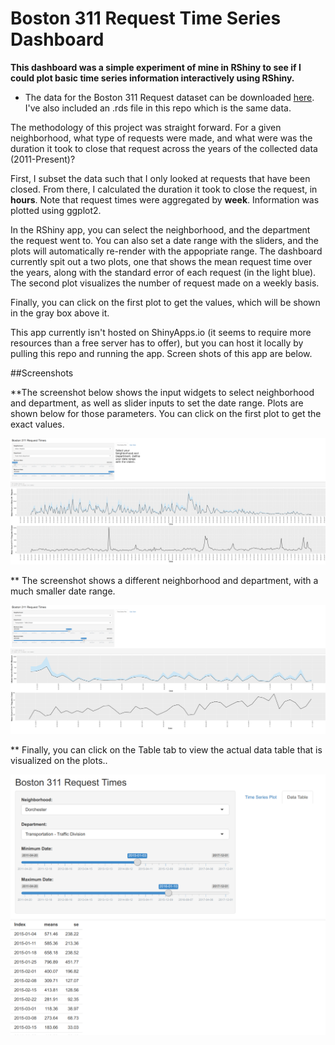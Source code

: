 # Boston 311 Request Time Series Dashboard

**This dashboard was a simple experiment of mine in RShiny to see if I could plot basic time series information interactively using RShiny.**

* The data for the Boston 311 Request dataset can be downloaded [here](https://data.cityofboston.gov/City-Services/311-Service-Requests/awu8-dc52). I've also included an .rds file in this repo which is the same data.

The methodology of this project was straight forward. For a given neighborhood, what type of requests were made, and what were was the duration it took to close that request across the years of the collected data (2011-Present)?

First, I subset the data such that I only looked at requests that have been closed. From there, I calculated the duration it took to close the request, in **hours**. Note that request times were aggregated by **week**. Information was plotted using ggplot2.

In the RShiny app, you can select the neighborhood, and the department the request went to. You can also set a date range with the sliders, and the plots will automatically re-render with the appopriate range. The dashboard currently spit out a two plots, one that shows the mean request time over the years, along with the standard error of each request (in the light blue). The second plot visualizes the number of request made on a weekly basis.

Finally, you can click on the first plot to get the values, which will be shown in the gray box above it.

This app currently isn't hosted on ShinyApps.io (it seems to require more resources than a free server has to offer), but you can host it locally by pulling this repo and running the app. Screen shots of this app are below.

##Screenshots 

**The screenshot below shows the input widgets to select neighborhood and department, as well as slider inputs to set the date range. Plots are shown below for those parameters. You can click on the first plot to get the exact values.

![alt text](https://raw.githubusercontent.com/mjtat/Boston_311_Dashboard/master/images/screen1.png "Screenshot 1")

** The screenshot shows a different neighborhood and department, with a much smaller date range.

![alt text](https://raw.githubusercontent.com/mjtat/Boston_311_Dashboard/master/images/screen2.png "Screenshot 2")

** Finally, you can click on the Table tab to view the actual data table that is visualized on the plots..

![alt text](https://raw.githubusercontent.com/mjtat/Boston_311_Dashboard/master/images/screen3.png "Screenshot 3")